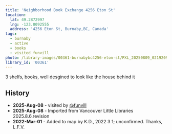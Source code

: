 ```yaml
---
title: 'Neighborhood Book Exchange 4256 Eton St'
location:
  lat: 49.2872997
  lng: -123.0092555
  address: '4256 Eton St, Burnaby,BC, Canada'
tags:
  - burnaby
  - active
  - books
  - visited_funvill
photo: /library-images/00361-burnabybc4256-eton-st/PXL_20250809_021920966.png
library_id: '00361'
---
```


3 shelfs, books, well desgined to look like the house behind it

## History

- **2025-Aug-08** - visited by [@funvill](https://blog.abluestar.com)
- **2025-Aug-08** - Imported from Vancouver Little Libraries 2025.8.6.revision
- **2022-Mar-01** - Added to map by K.D., 2022 3 1; unconfirmed. Thanks, L.F.V.  
